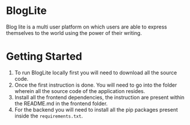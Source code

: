 # **BlogLite**
Blog lite is a multi user platform on which users are able to express themselves to the world using the power of their writing.

# **Getting Started**
1. To run BlogLite locally first you will need to download all the source code.
2. Once the first instruction is done. You will need to go into the folder wherein all the source code of the application resides.
3. Install all the frontend dependencies, the instruction are present within the README.md in the frontend folder.
4. For the backend you will need to install all the pip packages present inside the `requirements.txt`.